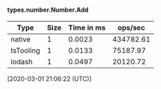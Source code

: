 #### types.number.Number.Add

| Type | Size       | Time in ms | ops/sec |
|------|------------|------------|---------|
| native | 1 | 0.0023 | 434782.61 |
| tsTooling | 1 | 0.0133 | 75187.97 |
| lodash | 1 | 0.0497 | 20120.72 |

[2020-03-01 21:06:22 (UTC)]
